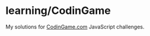 # learning/CodinGame

My solutions for [CodinGame.com](https://www.codingame.com) JavaScript challenges.